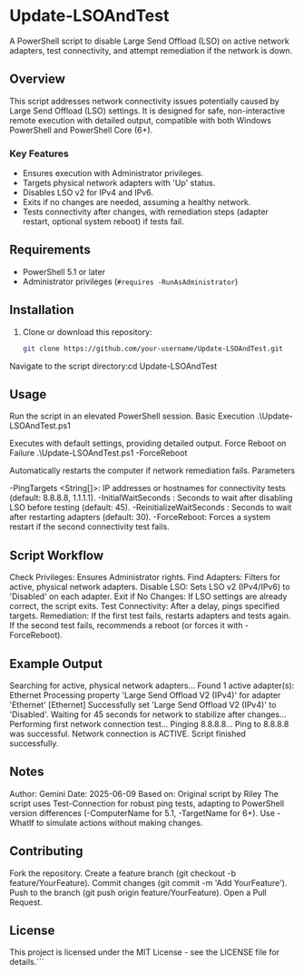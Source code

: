 # Update-LSOAndTest

A PowerShell script to disable Large Send Offload (LSO) on active network adapters, test connectivity, and attempt remediation if the network is down.

## Overview

This script addresses network connectivity issues potentially caused by Large Send Offload (LSO) settings. It is designed for safe, non-interactive remote execution with detailed output, compatible with both Windows PowerShell and PowerShell Core (6+).

### Key Features
- Ensures execution with Administrator privileges.
- Targets physical network adapters with 'Up' status.
- Disables LSO v2 for IPv4 and IPv6.
- Exits if no changes are needed, assuming a healthy network.
- Tests connectivity after changes, with remediation steps (adapter restart, optional system reboot) if tests fail.

## Requirements
- PowerShell 5.1 or later
- Administrator privileges (`#requires -RunAsAdministrator`)

## Installation
1. Clone or download this repository:
   ```bash
   git clone https://github.com/your-username/Update-LSOAndTest.git
   ```
Navigate to the script directory:cd Update-LSOAndTest



## Usage
Run the script in an elevated PowerShell session.
Basic Execution
.\Update-LSOAndTest.ps1

Executes with default settings, providing detailed output.
Force Reboot on Failure
.\Update-LSOAndTest.ps1 -ForceReboot

Automatically restarts the computer if network remediation fails.
Parameters

-PingTargets <String[]>: IP addresses or hostnames for connectivity tests (default: 8.8.8.8, 1.1.1.1).
-InitialWaitSeconds <Int>: Seconds to wait after disabling LSO before testing (default: 45).
-ReinitializeWaitSeconds <Int>: Seconds to wait after restarting adapters (default: 30).
-ForceReboot: Forces a system restart if the second connectivity test fails.

## Script Workflow

Check Privileges: Ensures Administrator rights.
Find Adapters: Filters for active, physical network adapters.
Disable LSO: Sets LSO v2 (IPv4/IPv6) to 'Disabled' on each adapter.
Exit if No Changes: If LSO settings are already correct, the script exits.
Test Connectivity: After a delay, pings specified targets.
Remediation:
If the first test fails, restarts adapters and tests again.
If the second test fails, recommends a reboot (or forces it with -ForceReboot).



## Example Output
Searching for active, physical network adapters...
Found 1 active adapter(s): Ethernet
Processing property 'Large Send Offload V2 (IPv4)' for adapter 'Ethernet'
[Ethernet] Successfully set 'Large Send Offload V2 (IPv4)' to 'Disabled'.
Waiting for 45 seconds for network to stabilize after changes...
Performing first network connection test...
Pinging 8.8.8.8...
Ping to 8.8.8.8 was successful.
Network connection is ACTIVE. Script finished successfully.

## Notes

Author: Gemini
Date: 2025-06-09
Based on: Original script by Riley
The script uses Test-Connection for robust ping tests, adapting to PowerShell version differences (-ComputerName for 5.1, -TargetName for 6+).
Use -WhatIf to simulate actions without making changes.

## Contributing

Fork the repository.
Create a feature branch (git checkout -b feature/YourFeature).
Commit changes (git commit -m 'Add YourFeature').
Push to the branch (git push origin feature/YourFeature).
Open a Pull Request.

## License
This project is licensed under the MIT License - see the LICENSE file for details.```
